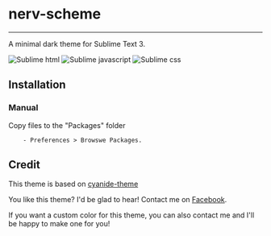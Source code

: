 nerv-scheme
=============

------------------------------------------------------------------------
        
A minimal dark theme for Sublime Text 3.

![Sublime html](https://lh6.googleusercontent.com/-L_QqymENNL8/VT0_tvfleyI/AAAAAAAAAks/kSA2xfcf9VA/w1011-h577-no/html.JPG)
![Sublime javascript](https://lh3.googleusercontent.com/-qaOic24lPsI/VT0_uR-D6pI/AAAAAAAAAk8/OnZE8nbd8Vc/w1032-h577-no/js.JPG)
![Sublime css](https://lh6.googleusercontent.com/-FsUo8alVKRg/VT0_uCqNSVI/AAAAAAAAAlQ/HOm_g9XHX0I/w1011-h577-no/css.JPG)

Installation
------------------------------------------------------------------------

### Manual

  Copy files to the "Packages" folder

        - Preferences > Browswe Packages.



Credit
------------------------------------------------------------------------

This theme is based on [cyanide-theme](https://github.com/lefoy/cyanide-theme)

You like this theme? I'd be glad to hear! Contact me on [Facebook](https://www.facebook.com/evenhold).

If you want a custom color for this theme, you can also contact me and I'll be happy to make one for you!
